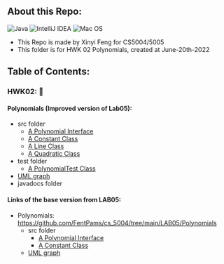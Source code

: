 ## About this Repo: 
![Java](https://img.shields.io/badge/java-%23ED8B00.svg?style=for-the-badge&logo=java&logoColor=white)
![IntelliJ IDEA](https://img.shields.io/badge/IntelliJIDEA-000000.svg?style=for-the-badge&logo=intellij-idea&logoColor=white)
![Mac OS](https://img.shields.io/badge/mac%20os-000000?style=for-the-badge&logo=macos&logoColor=F0F0F0)


- This Repo is made by Xinyi Feng for CS5004/5005
- This folder is for HWK 02 Polynomials, created at June-20th-2022
 
## Table of Contents: 
    
### HWK02: 💯
#### Polynomials (Improved version of Lab05):
   - src folder 
      - [A Polynomial Interface](https://github.com/FentPams/cs_5004/blob/main/HWK02/Polynomials/src/Polynomial.java)
      - [A Constant Class](https://github.com/FentPams/cs_5004/blob/main/HWK02/Polynomials/src/Constant.java)
      - [A Line Class](https://github.com/FentPams/cs_5004/blob/main/HWK02/Polynomials/src/Line.java)
      - [A Quadratic Class](https://github.com/FentPams/cs_5004/blob/main/HWK02/Polynomials/src/Quadratic.java)
   - test folder 
      - [A PolynomialTest Class](https://github.com/FentPams/cs_5004/blob/main/HWK02/Polynomials/tests/PolynomialTest.java)
   - [UML graph](https://github.com/FentPams/cs_5004/blob/main/HWK02/Polynomials/Polynomials%20(1).png)
   - javadocs folder
     

#### Links of the base version from LAB05: 
  - Polynomials: https://github.com/FentPams/cs_5004/tree/main/LAB05/Polynomials
      - src folder 
         - [A Polynomial Interface](https://github.com/FentPams/cs_5004/blob/main/LAB05/Polynomials/src/Polynomial.java)
         - [A Constant Class](https://github.com/FentPams/cs_5004/blob/main/LAB05/Polynomials/src/Constant.java)
      - [UML graph](https://github.com/FentPams/cs_5004/blob/main/LAB05/Polynomials/Polynomials.png)
    
